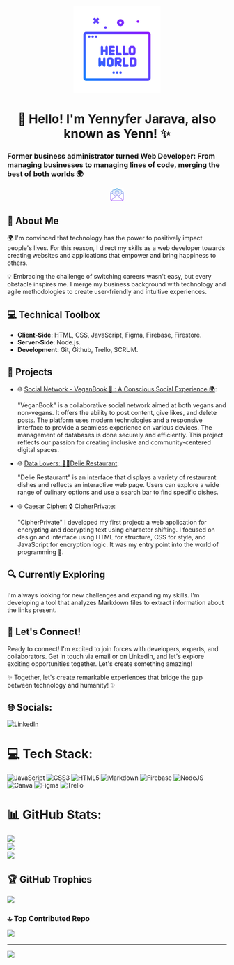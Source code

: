 <div align="center">
  <img src="./icons/hola-mundo.png" alt="Hello World Image" width="200" height="200">
</div>

<div align="center">
  <h1> 👋 Hello! I'm Yennyfer Jarava, also known as Yenn! ✨</h1>
</div>

<h3>Former business administrator turned Web Developer: From managing businesses to managing lines of code, merging the best of both worlds 🌍</h3>

<div align="center">
<p>
  <a href="mailto:yennyfer.jarava92@gmail.com"><img src="./icons/email.png" alt="Email" width="30"></a> 

</p>
</div>

## 🌟 About Me

🌍 I'm convinced that technology has the power to positively impact people's lives. For this reason, I direct my skills as a web developer towards creating websites and applications that empower and bring happiness to others.

💡 Embracing the challenge of switching careers wasn't easy, but every obstacle inspires me. I merge my business background with technology and agile methodologies to create user-friendly and intuitive experiences.

## 💻 Technical Toolbox

- **Client-Side**: HTML, CSS, JavaScript, Figma, Firebase, Firestore.
- **Server-Side**: Node.js.
- **Development**: Git, Github, Trello, SCRUM.

## 🚀 Projects

- 🌐 [Social Network - VeganBook 🌱 : A Conscious Social Experience 🌍](https://dev-008-social-network-veganbook.vercel.app/):

    "VeganBook" is a collaborative social network aimed at both vegans and non-vegans. It offers the ability to post content, give likes, and delete posts. The platform uses modern technologies and a responsive interface to provide a seamless experience on various devices. The management of databases is done securely and efficiently. This project reflects our passion for creating inclusive and community-centered digital spaces.

- 🌐 [Data Lovers: 👩‍🍳Delie Restaurant](https://yennyferjp.github.io/DEV008-data-lovers/):

    "Delie Restaurant" is an interface that displays a variety of restaurant dishes and reflects an interactive web page. Users can explore a wide range of culinary options and use a search bar to find specific dishes.

- 🌐 [Caesar Cipher: 🔒 CipherPrivate](https://github.com/Yennyferjp/CipherPrivate):

    "CipherPrivate" I developed my first project: a web application for encrypting and decrypting text using character shifting. I focused on design and interface using HTML for structure, CSS for style, and JavaScript for encryption logic. It was my entry point into the world of programming 🚀.

## 🔍 Currently Exploring

I'm always looking for new challenges and expanding my skills.
I'm developing a tool that analyzes Markdown files to extract information about the links present.

## 🤝 Let's Connect!

Ready to connect! I'm excited to join forces with developers, experts, and collaborators. Get in touch via email or on LinkedIn, and let's explore exciting opportunities together. Let's create something amazing!

✨ Together, let's create remarkable experiences that bridge the gap between technology and humanity! ✨


## 🌐 Socials:
[![LinkedIn](https://img.shields.io/badge/LinkedIn-%230077B5.svg?logo=linkedin&logoColor=white)](https://linkedin.com/in/https://www.linkedin.com/in/yennyferjp/) 

# 💻 Tech Stack:
![JavaScript](https://img.shields.io/badge/javascript-%23323330.svg?style=flat&logo=javascript&logoColor=%23F7DF1E) ![CSS3](https://img.shields.io/badge/css3-%231572B6.svg?style=flat&logo=css3&logoColor=white) ![HTML5](https://img.shields.io/badge/html5-%23E34F26.svg?style=flat&logo=html5&logoColor=white) ![Markdown](https://img.shields.io/badge/markdown-%23000000.svg?style=flat&logo=markdown&logoColor=white) ![Firebase](https://img.shields.io/badge/firebase-%23039BE5.svg?style=flat&logo=firebase) ![NodeJS](https://img.shields.io/badge/node.js-6DA55F?style=flat&logo=node.js&logoColor=white) ![Canva](https://img.shields.io/badge/Canva-%2300C4CC.svg?style=flat&logo=Canva&logoColor=white) 	![Figma](https://img.shields.io/badge/figma-%23F24E1E.svg?style=flat&logo=figma&logoColor=white) ![Trello](https://img.shields.io/badge/Trello-%23026AA7.svg?style=flat&logo=Trello&logoColor=white)
# 📊 GitHub Stats:
![](https://github-readme-stats.vercel.app/api?username=Yennyferjp&theme=dracula&hide_border=false&include_all_commits=false&count_private=false)<br/>
![](https://github-readme-streak-stats.herokuapp.com/?user=Yennyferjp&theme=dracula&hide_border=false)<br/>
![](https://github-readme-stats.vercel.app/api/top-langs/?username=Yennyferjp&theme=dracula&hide_border=false&include_all_commits=false&count_private=false&layout=compact)

## 🏆 GitHub Trophies
![](https://github-profile-trophy.vercel.app/?username=Yennyferjp&theme=radical&no-frame=false&no-bg=true&margin-w=4)


### 🔝 Top Contributed Repo
![](https://github-contributor-stats.vercel.app/api?username=Yennyferjp&limit=5&theme=onedark&combine_all_yearly_contributions=true)

---
[![](https://visitcount.itsvg.in/api?id=Yennyferjp&icon=7&color=10)](https://visitcount.itsvg.in)

<!-- Proudly created with GPRM ( https://gprm.itsvg.in ) -->
